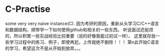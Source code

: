 # C-Practise
some very very naive instance(C).
因为考研的原因，重新从头学习C/C++语言和数据结构，顺带学一下如何使用github和相关的一些东西。
听说面试还挺烦的，所以积累一些实战经验比较重要（说的好像我能过初试一样）。
这里就存放一些学习过程中的练习、例子，即使再尬，上传就绝不删除！！！
第n此开始C语言的学习，希望这次不是从开始到放弃。。。
